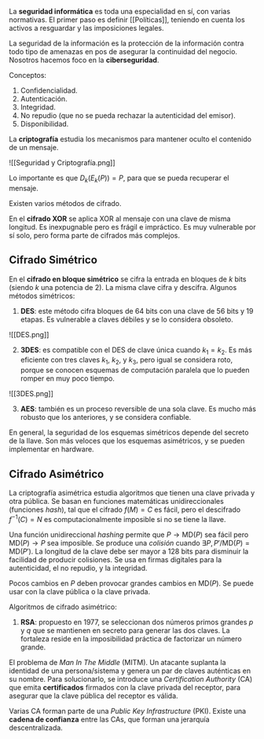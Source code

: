 La **seguridad informática** es toda una especialidad en sí, con varias normativas. El primer paso es definir [[Políticas]], teniendo en cuenta los activos a resguardar y las imposiciones legales.

La seguridad de la información es la protección de la información contra todo tipo de amenazas en pos de asegurar la continuidad del negocio. Nosotros hacemos foco en la **ciberseguridad**.

Conceptos:

1. Confidencialidad.
2. Autenticación.
3. Integridad.
4. No repudio (que no se pueda rechazar la autenticidad del emisor).
5. Disponibilidad.

La **criptografía** estudia los mecanismos para mantener oculto el contenido de un mensaje.

![[Seguridad y Criptografía.png]]

Lo importante es que $D_k(E_k(P))=P$, para que se pueda recuperar el mensaje.

Existen varios métodos de cifrado.

En el **cifrado XOR** se aplica XOR al mensaje con una clave de misma longitud. Es inexpugnable pero es frágil e impráctico. Es muy vulnerable por sí solo, pero forma parte de cifrados más complejos.

## Cifrado Simétrico

En el **cifrado en bloque simétrico** se cifra la entrada en bloques de $k$ bits (siendo $k$ una potencia de 2). La misma clave cifra y descifra. Algunos métodos simétricos:

1. **DES**: este método cifra bloques de 64 bits con una clave de 56 bits y 19 etapas. Es vulnerable a claves débiles y se lo considera obsoleto.

![[DES.png]]

2. **3DES**: es compatible con el DES de clave única cuando $k_1=k_2$. Es más eficiente con tres claves $k_1$, $k_2$, y $k_3$, pero igual se considera roto, porque se conocen esquemas de computación paralela que lo pueden romper en muy poco tiempo.

![[3DES.png]]

3. **AES**: también es un proceso reversible de una sola clave. Es mucho más robusto que los anteriores, y se considera confiable.

En general, la seguridad de los esquemas simétricos depende del secreto de la llave. Son más veloces que los esquemas asimétricos, y se pueden implementar en hardware.

## Cifrado Asimétrico

La criptografía asimétrica estudia algoritmos que tienen una clave privada y otra pública. Se basan en funciones matemáticas unidireccionales (funciones *hash*), tal que el cifrado $f(M)=C$ es fácil, pero el descifrado $f^{-1}(C)=N$ es computacionalmente imposible si no se tiene la llave.

Una función unidireccional *hashing* permite que $P \longrightarrow \text{MD}(P)$ sea fácil pero $\text{MD}(P) \longrightarrow P$ sea imposible. Se produce una *colisión* cuando $\exists P, P' / \text{MD}(P) = \text{MD}(P')$. La longitud de la clave debe ser mayor a 128 bits para disminuir la facilidad de producir colisiones. Se usa en firmas digitales para la autenticidad, el no repudio, y la integridad.

Pocos cambios en $P$ deben provocar grandes cambios en $\text{MD}(P)$. Se puede usar con la  clave pública o la clave privada.

Algoritmos de cifrado asimétrico:

1. **RSA**: propuesto en 1977, se seleccionan dos números primos grandes $p$ y $q$ que se mantienen en secreto para generar las dos claves. La fortaleza reside en la imposibilidad práctica de factorizar un número grande.

El problema de *Man In The Middle* (MITM). Un atacante suplanta la identidad de una persona/sistema y genera un par de claves auténticas en su nombre. Para solucionarlo, se introduce una *Certification Authority* (CA) que emita **certificados** firmados con la clave privada del receptor, para asegurar que la clave pública del receptor es válida.

Varias CA forman parte de una *Public Key Infrastructure* (PKI). Existe una **cadena de confianza** entre las CAs, que forman una jerarquía descentralizada.
